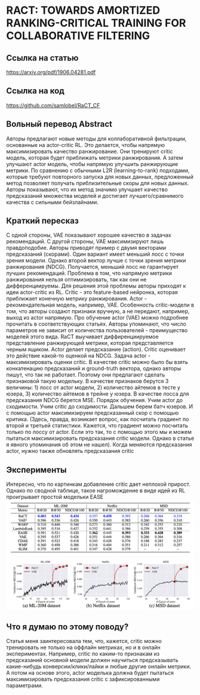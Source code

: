 # RACT: TOWARDS AMORTIZED RANKING-CRITICAL TRAINING FOR COLLABORATIVE FILTERING

## Ссылка на статью
https://arxiv.org/pdf/1906.04281.pdf

## Ссылка на код
https://github.com/samlobel/RaCT_CF

## Вольный перевод Abstract
Авторы предлагают новые методы для коллаборативной фильтрации, основанные на actor-critic RL. Это делается, чтобы напрямую максимизировать качество ранжирование. Они тренируют critic модель, которая будет приближать метрики ранжирования. А затем улучшают actor модель, чтобы напрямую улучшить ранжирующие метрики. По сравнению с обычными L2R (learning-to-rank) подходами, которые требуют повторного запуска для новых данных, предложенный метод позволяет получать приблизительные скоры для новых данных. Авторы показывают, что их метод значимо улучшает качество предсказаний множества моделей и достигает лучшего/сравнимого качества с сильными бейзлайнами.

## Краткий пересказ
С одной стороны, VAE показывают хорошее качество в задачах рекомендаций. С другой стороны, VAE максимизируют лишь правдоподобие. Авторы приводят пример с двумя векторами предсказаний (скорами). Один вариант имеет меньший лосс с точки зрения модели. Однако второй вектор лучше с точки зрения метрики ранжирования (NDCG). Получается, меньший лосс не гарантирует лучших рекомендаций. Проблема в том, что напрямую метрики ранжирования нельзя оптимизировать, так как они не дифференциируемы. 
Для решения этой проблемы авторы приходят к идеи actor-critic из RL. Critic - это feature-based нейронка, которая приближает конечную метрику ранжирования. Actor - рекомендательная модель, например, VAE. Особенность critic-модели в том, что авторы создают признаки вручную, а не передают, например, выход из actor напрямую.
Про обучение actor (VAE) можно подробнее прочитать в соответствующих статьях. Авторы упоминают, что число параметров не зависит от количества пользователей - преимущество моделей этого вида.
RaCT выучивает диффиренциируемое представление ранжирующей метрики, которая представляется черным ящиком. Actor делает предсказание (action). Critic оценивает это действие какой-то оценкой на NDCG. Задача actor - максимизировать оценки critic.
В качестве critic  можно было бы взять конкатенацию предсказаний и ground-truth вектора, однако авторы пишут, что так не работает. Поэтому они предлагают сделать признаковой такую модельку. В качестве признаков берутся 3 величины: 1) лосс от actor модели, 2) количество айтемов в тесте у юзера, 3) количество айтемов в трейне у юзера.
В качестве лосса для предсказания NDCG берется MSE.
Порядок обучения. Учим actor до сходимости. Учим critic до сходимости. Дальшем берем батч юзеров. И с помощью actor максимизируем предсказанный скор с помощью критика. (Здесь, правда, возникает вопрос, как посчитать градиент по второй и третьей статистики. Кажется, что градиент можно посчитать только по лоссу от actor. Если это так, то с помощью этого мы и можем пытаться максимизировать предсказания critic модели. Однако в статье я явного упоминания об этом не нашел). Когда меняются предсказания actor, нужно также обновлять предсказания critic

## Эксперименты

Интересно, что по картинкам добавление critic дает неплохой прирост. Однако по сводной таблице, такое нагромождение в виде идей из RL проигрывает простой модельки EASE
![Картинка 1](https://github.com/fotol1/RecSysPapersReviews/blob/master/images/ract_1.png)
![Картинка 2](https://github.com/fotol1/RecSysPapersReviews/blob/master/images/ract_2.png)

## Что я думаю по этому поводу?

Статья меня заинтересовала тем, что, кажется, critic можно тренировать не только на оффлайн метриках, но и в онлайн экспериментах. Например, critic по каким-то признакам из предсказаний основной модели должен научиться предсказывать какие-нибудь конверсии/клики/лайки и  любые другие онлайн метрики. А потом на основе этого, actor моделька должна будет пытаться максимизировать предсказания critic с зафиксированными параметрами.
